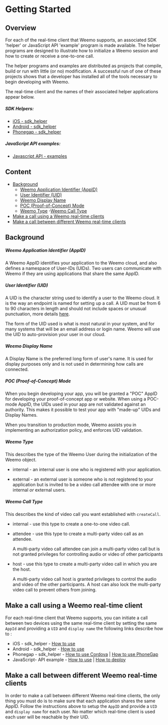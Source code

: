 # Getting Started

## Overview

For each of the real-time client that Weemo supports, an associated SDK 'helper' or JavaScript API 'example' program is made  available.  The helper programs are designed to illustrate how to initialize a Weemo session and how to create or receive a one-to-one call.

The helper programs and examples are distributed as projects that compile, build or run with little (or no) modification.  A successful run of one of these projects shows that a developer has installed all of the tools necessary to begin developing with Weemo.

The real-time client and the names of their associated helper applications
appear below.

##### SDK Helpers:
- [iOS - sdk_helper](https://github.com/weemo/iOS-SDK_beta)
- [Android - sdk_helper](https://github.com/weemo/Android-SDK_beta)
- [Phonegap - sdk_helper](https://github.com/weemo/Phonegap-SDK_Beta)

##### JavaScript API examples:
- [Javascript API - examples](https://github.com/weemo/Weemo.js_beta/tree/master/examples)

## Content
- [Background](#background)
    - [Weemo Application Identifier (AppID)](#weemo-application-identifier-appid)
    - [User Identifier (UID)](#user-identifier-uid)
    - [Weemo Display Name](#weemo-display-name)
    - [POC (Proof-of-Concept) Mode](#poc--proof-of-concept-mode)
    - [Weemo Type](#weemo-type)
    -[Weemo Call Type](#weemo-call-type
)
- [Make a call using a Weemo real-time clients](#make-a-call-using-a-weemo-real-time-client)
- [Make a call between different Weemo real-time clients](#make-a-call-between-different-weemo-real-time-clients)

## Background

##### Weemo Application Identifier (AppID)
   
A Weemo AppID identifies your application to the Weemo cloud, and also defines a namespace of User-IDs (UIDs).  Two users can communicate with Weemo if they are using applications that share the same AppID.

##### User Identifier (UID)

A UID is the character string used to identify a user to the Weemo cloud. It is the way an endpoint is named for setting up a call.  A UID must be from 6 to 90 characters in length and should not include
spaces or unusual punctuation, more details [here](https://github.com/weemo/Weemo.js/wiki/Weemo-Naming-Rules).

The form of the UID used is what is most natural in your system, and for many systems that will be an email address or login name.  Weemo will use the UID to auto-provision your user in our cloud.

##### Weemo Display Name

A Display Name is the preferred long form of user's name.  It is used for display purposes only and is not used in determining how calls are connected.  

##### POC  (Proof-of-Concept) Mode

When you begin developing your app, you will be granted a "POC" AppID for developing your proof-of-concept app or website.  When using a POC-mode AppID, the UIDs used in your app are not validated against an authority.  This makes it possible to test your app with "made-up" UIDs and Display Names.

When you transition to production mode, Weemo assists you in implementing an authorization policy, and enforces UID validation.

##### Weemo Type

This describes the type of the Weemo User during the initialization of the Weemo object.

- internal - an internal user is one who is registered with your application.

- external - an external user is someone who is not registered to your application but is invited to be a video call attendee with one or more internal *or* external users.

##### Weemo Call Type

This describes the kind of video call you want established with ```createCall```.

- internal - use this type to create a one-to-one video call.

- attendee - use this type to create a multi-party video call as an attendee.

    A multi-party video call attendee can join a multi-party video call but is not granted privileges for controlling audio or video of other participants

- host - use this type to create a multi-party video call in which you are the host.

    A multi-party video call host is granted privileges to control the audio and video of the other participants.  A host can also lock the multi-party video call to prevent others from joining.

## Make a call using a Weemo real-time client

For each real-time client that Weemo supports, you can initiate a call between two devices using the same real-time client by setting the same ```AppId``` and providing a ```UID``` and ```display name``` the following links describe how to :

- iOS - sdk_helper - [How to use](https://github.com/weemo/iOS-SDK_beta/blob/master/sdk_helper_Adv/README.md#using-the-helper-application)
- Android - sdk_helper - [How to use](https://github.com/weemo/Android-SDK_beta#using-the-helper-application)
- Phonegap - sdk_helper - [How to use Cordova](https://github.com/weemo/Phonegap-SDK_Beta/blob/master/Weemo-Helper-Cordova/README.md#how-to-use-the-weemo-helper-for-cordova) | [How to use PhoneGap](https://github.com/weemo/Phonegap-SDK_Beta/blob/master/Weemo-Helper-Phonegap/README.md#how-to-use-the-weemo-helper-for-phonegap)
- JavaScript- API example  - [How to use](/examples/README.md#how-to-use-the-examples) | [How to deploy](/examples/README.md#how-to-deploy-the-examples)

## Make a call between different Weemo real-time clients

In order to make a call between different Weemo real-time clients, the only thing you must do is to make sure that each application shares the same AppID. Follow the instructions above to setup the ```AppID``` and provide a ```UID``` and ```display name``` for each user. No matter which real-time client is used each user will be reachable by their UID.